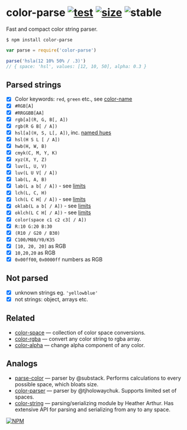# color-parse [![test](https://github.com/colorjs/color-parse/actions/workflows/test.js.yml/badge.svg)](https://github.com/colorjs/color-parse/actions/workflows/test.js.yml) [![size](https://img.shields.io/bundlephobia/minzip/color-parse?label=size)](https://bundlephobia.com/result?p=color-parse) ![stable](https://img.shields.io/badge/stability-stable-green)

Fast and compact color string parser.

`$ npm install color-parse`

```js
var parse = require('color-parse')

parse('hsla(12 10% 50% / .3)')
// { space: 'hsl', values: [12, 10, 50], alpha: 0.3 }
```

## Parsed strings

* [x] Color keywords: `red`, `green` etc., see [color-name](https://ghub.io/color-name)
* [x] `#RGB[A]`
* [x] `#RRGGBB[AA]`
* [x] `rgb[a](R, G, B[, A])`
* [x] `rgb(R G B[ / A])`
* [x] `hsl[a](H, S, L[, A])`, inc. [named hues](http://dev.w3.org/csswg/css-color/#simple-hues)
* [x] `hsl(H S L [ / A])`
* [x] `hwb(H, W, B)`
* [x] `cmyk(C, M, Y, K)`
* [x] `xyz(X, Y, Z)`
* [x] `luv(L, U, V)`
* [x] `luv(L U V[ / A])`
* [x] `lab(L, A, B)`
* [x] `lab(L a b[ / A])` - see [limits](https://developer.mozilla.org/en-US/docs/Web/CSS/color_value/lab)
* [x] `lch(L, C, H)`
* [x] `lch(L C H[ / A])` - see [limits](https://developer.mozilla.org/en-US/docs/Web/CSS/color_value/lch)
* [x] `oklab(L a b[ / A])` - see [limits](https://developer.mozilla.org/en-US/docs/Web/CSS/color_value/oklab)
* [x] `oklch(L C H[ / A])` - see [limits](https://developer.mozilla.org/en-US/docs/Web/CSS/color_value/oklch)
* [x] `color(space c1 c2 c3[ / A])`
* [x] `R:10 G:20 B:30`
* [x] `(R10 / G20 / B30)`
* [x] `C100/M80/Y0/K35`
* [x] `[10, 20, 20]` as RGB
* [x] `10,20,20` as RGB
* [x] `0x00ff00`, `0x0000ff` numbers as RGB

## Not parsed

* [x] unknown strings eg. `'yellowblue'`
* [x] not strings: object, arrays etc.

## Related

* [color-space](https://npmjs.org/package/color-space) — collection of color space conversions.
* [color-rgba](https://npmjs.org/package/color-rgba) — convert any color string to rgba array.
* [color-alpha](https://npmjs.org/package/color-alpha) — change alpha component of any color.

## Analogs

* [parse-color](http://npmjs.org/package/parse-color) — parser by @substack. Performs calculations to every possible space, which bloats size.
* [color-parser](http://npmjs.org/package/color-parser) — parser by @tjholowaychuk. Supports limited set of spaces.
* [color-string](http://npmjs.org/package/color-string) — parsing/serializing module by Heather Arthur. Has extensive API for parsing and serializing from any to any space.


[![NPM](https://nodei.co/npm/color-parse.png?downloads=true&downloadRank=true&stars=true)](https://nodei.co/npm/color-parse/)
